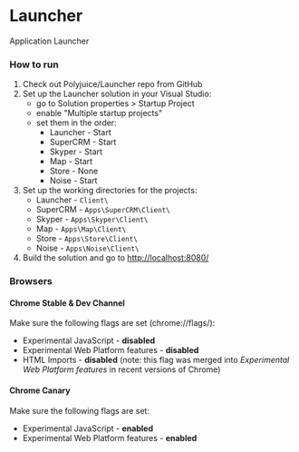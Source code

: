 Launcher
========

Application Launcher

### How to run

1. Check out Polyjuice/Launcher repo from GitHub
2. Set up the Launcher solution in your Visual Studio:
   - go to Solution properties > Startup Project
   - enable "Multiple startup projects"
   - set them in the order:
     - Launcher - Start
     - SuperCRM - Start
     - Skyper - Start
     - Map - Start
     - Store - None
     - Noise - Start
3. Set up the working directories for the projects:
     - Launcher - `Client\`
     - SuperCRM - `Apps\SuperCRM\Client\`
     - Skyper - `Apps\Skyper\Client\`
     - Map - `Apps\Map\Client\`
     - Store - `Apps\Store\Client\`
     - Noise - `Apps\Noise\Client\`
4. Build the solution and go to [http://localhost:8080/](http://localhost:8080/)

### Browsers

#### Chrome Stable & Dev Channel

Make sure the following flags are set (chrome://flags/):

 - Experimental JavaScript - **disabled**
 - Experimental Web Platform features - **disabled**
 - HTML Imports - **disabled** (note: this flag was merged into *Experimental Web Platform features* in recent versions of Chrome)

#### Chrome Canary

Make sure the following flags are set:

 - Experimental JavaScript - **enabled**
 - Experimental Web Platform features - **enabled**
